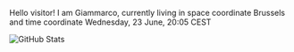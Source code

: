 Hello visitor! I am Giammarco, currently living in space coordinate Brussels and time coordinate Wednesday, 23 June, 20:05 CEST

![GitHub Stats](https://github-readme-stats.vercel.app/api?username=grcasanova)
